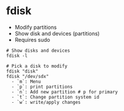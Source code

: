 # fdisk

- Modify partitions
- Show disk and devices (partitions)
- Requires sudo

```shell
# Show disks and devices
fdisk -l

# Pick a disk to modify
fdisk "disk"
fdisk "/dev/sdx"
  - `m`: Menu
  - `p`: print partitions
  - `n`: Add new partition # p for primary
  - `t`: Change partition system id
  - `w`: write/apply changes
```
